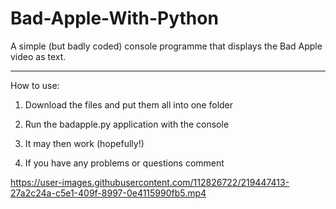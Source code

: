 # Bad-Apple-With-Python
A simple (but badly coded) console programme that displays the Bad Apple video as text.

-----------------------------------------------------------------------------

How to use:

1. Download the files and put them all into one folder

2. Run the badapple.py application with the console

3. It may then work (hopefully!)

4. If you have any problems or questions comment

https://user-images.githubusercontent.com/112826722/219447413-27a2c24a-c5e1-409f-8997-0e4115990fb5.mp4

